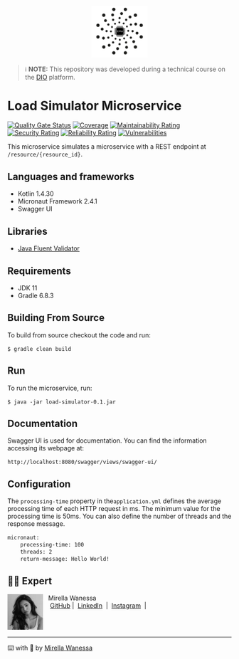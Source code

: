<p align="center"><img src="https://github.com/Mirellawanessa/Load-microservice/blob/main/docs/icon.png?raw=true" height="25%" width="25%"> </p>

 > ℹ️ **NOTE:** This repository was developed during a technical course on the [DIO](https://dio.me) platform.


# Load Simulator Microservice

[![Quality Gate Status](https://sonarcloud.io/api/project_badges/measure?project=jaimedantas_load-microservice&metric=alert_status)](https://sonarcloud.io/dashboard?id=jaimedantas_load-microservice)
[![Coverage](https://sonarcloud.io/api/project_badges/measure?project=b3-tax-calculator&metric=coverage)](https://sonarcloud.io/dashboard?id=b3-tax-calculator)
[![Maintainability Rating](https://sonarcloud.io/api/project_badges/measure?project=jaimedantas_load-microservice&metric=sqale_rating)](https://sonarcloud.io/dashboard?id=jaimedantas_load-microservice)
[![Security Rating](https://sonarcloud.io/api/project_badges/measure?project=jaimedantas_load-microservice&metric=security_rating)](https://sonarcloud.io/dashboard?id=jaimedantas_load-microservice)
[![Reliability Rating](https://sonarcloud.io/api/project_badges/measure?project=jaimedantas_load-microservice&metric=reliability_rating)](https://sonarcloud.io/dashboard?id=jaimedantas_load-microservice)
[![Vulnerabilities](https://sonarcloud.io/api/project_badges/measure?project=jaimedantas_load-microservice&metric=vulnerabilities)](https://sonarcloud.io/dashboard?id=jaimedantas_load-microservice)

This microservice simulates a microservice with a REST endpoint at ``/resource/{resource_id}``.

## Languages and frameworks
 - Kotlin 1.4.30
 - Micronaut Framework 2.4.1
 - Swagger UI
 
## Libraries
 - [Java Fluent Validator](https://github.com/mvallim/java-fluent-validator)
 
## Requirements
- JDK 11
- Gradle 6.8.3

## Building From Source
To build from source checkout the code and run:
```
$ gradle clean build
```
## Run
To run the microservice, run:
```
$ java -jar load-simulator-0.1.jar
```
## Documentation
Swagger UI is used for documentation. You can find the information accessing its webpage at:
```
http://localhost:8080/swagger/views/swagger-ui/
```

## Configuration
The ``processing-time`` property in the``application.yml`` defines the average processing time of each HTTP
request in ms. The minimum value for the processing time is 50ms. You can also define the number of threads and the response
message. 

```
micronaut:
    processing-time: 100
    threads: 2
    return-message: Hello World!
```
## 👩‍💻 Expert

<p>
    <img 
      align=left 
      margin=10 
      width=80 
      src="https://github.com/Mirellawanessa/Load-microservice/blob/main/docs/162898256.jpeg?raw=true"
    />
    <p>&nbsp&nbsp&nbspMirella Wanessa<br>
    &nbsp&nbsp&nbsp
    <a href="https://github.com/Mirellawanessa">
    GitHub</a>&nbsp;|&nbsp;
    <a href="https://www.linkedin.com/in/mirellawanessa/">LinkedIn</a>
&nbsp;|&nbsp;
    <a href="https://www.instagram.com/_mirella.page/?next=%2F">
    Instagram</a>
&nbsp;|&nbsp;</p>
</p>
<br/><br/>
<p>

---

⌨️ with 💜 by [Mirella Wanessa](https://github.com/Mirellawanessa)
